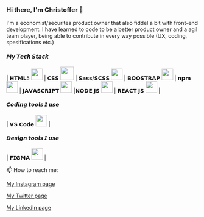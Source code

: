 ### Hi there, I'm Christoffer 👋

I'm a economist/securites product owner that also fiddel a bit with front-end development. 
I have learned to code to be a better product owner and a agil team player, being able to contribute in every way possible (UX, coding, spesifications etc.)

#### 𝙈𝙮 𝙏𝙚𝙘𝙝 𝙎𝙩𝙖𝙘𝙠

| 𝗛𝗧𝗠𝗟5  <img height="30px" src="https://cdn.svgporn.com/logos/html-5.svg">   | 𝗖𝗦𝗦 <img height="35px" src="https://cdn.svgporn.com/logos/css-3.svg"> | 𝗦𝗮𝘀𝘀/𝗦𝗖𝗦𝗦  <img height="30px" src="https://cdn.svgporn.com/logos/sass.svg">  | 𝗕𝗢𝗢𝗦𝗧𝗥𝗔𝗣  <img height="30px" src="https://cdn.svgporn.com/logos/bootstrap.svg">  | 𝗻𝗽𝗺  <img height="30px" src="https://cdn.svgporn.com/logos/npm.svg"> | 𝗝𝗔𝗩𝗔𝗦𝗖𝗥𝗜𝗣𝗧 <img height="30px" src="https://cdn.svgporn.com/logos/javascript.svg"> |𝗡𝗢𝗗𝗘 𝗝𝗦  <img height="30px" src="https://cdn.svgporn.com/logos/nodejs-icon.svg"> | 𝗥𝗘𝗔𝗖𝗧 𝗝𝗦 <img height="30px" src="https://cdn.svgporn.com/logos/react.svg"> |  


#### 𝘾𝙤𝙙𝙞𝙣𝙜 𝙩𝙤𝙤𝙡𝙨 𝙄 𝙪𝙨𝙚

| 𝗩𝗦 𝗖𝗼𝗱𝗲 <img height="30px" src="https://cdn.svgporn.com/logos/visual-studio-code.svg"> |



#### 𝘿𝙚𝙨𝙞𝙜𝙣 𝙩𝙤𝙤𝙡𝙨 𝙄 𝙪𝙨𝙚

| 𝗙𝗜𝗚𝗠𝗔 <img height="30px" src="https://cdn.svgporn.com/logos/figma.svg">  | 



📫 How to reach me:

[My Instagram page](https://www.instagram.com/christoffergiertsen/)

[My Twitter page](https://twitter.com/ChrisHGiertsen)

[My LinkedIn page](https://www.linkedin.com/in/christoffergiertsen/)

<!--
**Giechr/Giechr** is a ✨ _special_ ✨ repository because its `README.md` (this file) appears on your GitHub profile.

Here are some ideas to get you started:

- 🔭 I’m currently working on ...
- 🌱 I’m currently learning ...
- 👯 I’m looking to collaborate on ...
- 🤔 I’m looking for help with ...
- 💬 Ask me about ...
- 📫 How to reach me: ...
- 😄 Pronouns: ...
- ⚡ Fun fact: ...
-->

